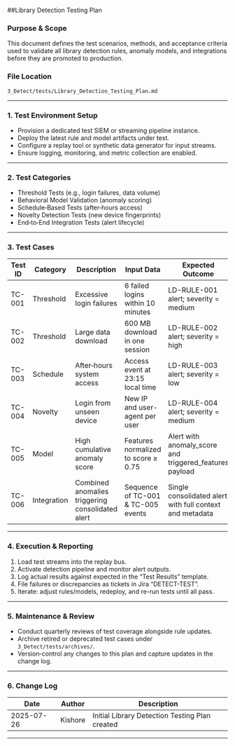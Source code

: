 ##Library Detection Testing Plan

### Purpose & Scope

This document defines the test scenarios, methods, and acceptance criteria used to validate all library detection rules, anomaly models, and integrations before they are promoted to production.

### File Location

`3_Detect/tests/Library_Detection_Testing_Plan.md`

---

### 1. Test Environment Setup

- Provision a dedicated test SIEM or streaming pipeline instance.  
- Deploy the latest rule and model artifacts under test.  
- Configure a replay tool or synthetic data generator for input streams.  
- Ensure logging, monitoring, and metric collection are enabled.

---

### 2. Test Categories

- Threshold Tests (e.g., login failures, data volume)  
- Behavioral Model Validation (anomaly scoring)  
- Schedule‐Based Tests (after‐hours access)  
- Novelty Detection Tests (new device fingerprints)  
- End‐to‐End Integration Tests (alert lifecycle)

---

### 3. Test Cases

| Test ID | Category        | Description                                      | Input Data                            | Expected Outcome                                             |
|---------|-----------------|--------------------------------------------------|---------------------------------------|--------------------------------------------------------------|
| TC-001  | Threshold       | Excessive login failures                         | 6 failed logins within 10 minutes     | LD-RULE-001 alert; severity = medium                         |
| TC-002  | Threshold       | Large data download                              | 600 MB download in one session        | LD-RULE-002 alert; severity = high                           |
| TC-003  | Schedule        | After‐hours system access                        | Access event at 23:15 local time      | LD-RULE-003 alert; severity = low                            |
| TC-004  | Novelty         | Login from unseen device                         | New IP and user-agent per user        | LD-RULE-004 alert; severity = medium                         |
| TC-005  | Model           | High cumulative anomaly score                    | Features normalized to score ≥ 0.75   | Alert with anomaly_score and triggered_features payload      |
| TC-006  | Integration     | Combined anomalies triggering consolidated alert | Sequence of TC-001 & TC-005 events    | Single consolidated alert with full context and metadata     |

---

### 4. Execution & Reporting

1. Load test streams into the replay bus.  
2. Activate detection pipeline and monitor alert outputs.  
3. Log actual results against expected in the “Test Results” template.  
4. File failures or discrepancies as tickets in Jira “DETECT-TEST”.  
5. Iterate: adjust rules/models, redeploy, and re-run tests until all pass.

---

### 5. Maintenance & Review

- Conduct quarterly reviews of test coverage alongside rule updates.  
- Archive retired or deprecated test cases under `3_Detect/tests/archives/`.  
- Version‐control any changes to this plan and capture updates in the change log.

---

### 6. Change Log

| Date       | Author   | Description                          |
|------------|----------|--------------------------------------|
| 2025-07-26 | Kishore  | Initial Library Detection Testing Plan created |

---
